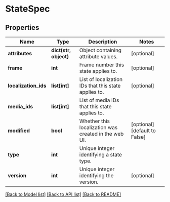 # StateSpec

## Properties
Name | Type | Description | Notes
------------ | ------------- | ------------- | -------------
**attributes** | **dict(str, object)** | Object containing attribute values. | [optional] 
**frame** | **int** | Frame number this state applies to. | [optional] 
**localization_ids** | **list[int]** | List of localization IDs that this state applies to. | [optional] 
**media_ids** | **list[int]** | List of media IDs that this state applies to. | 
**modified** | **bool** | Whether this localization was created in the web UI. | [optional] [default to False]
**type** | **int** | Unique integer identifying a state type. | 
**version** | **int** | Unique integer identifying the version. | [optional] 

[[Back to Model list]](../README.md#documentation-for-models) [[Back to API list]](../README.md#documentation-for-api-endpoints) [[Back to README]](../README.md)


